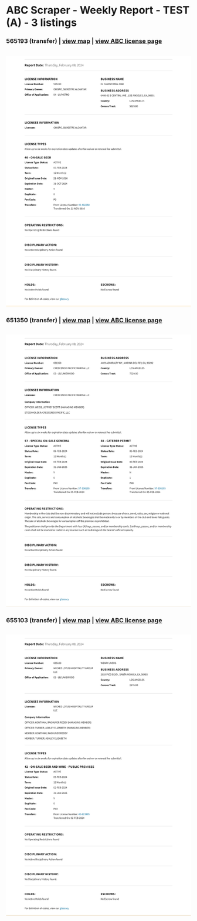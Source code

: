 # ABC Scraper - Weekly Report  - TEST (A) - 3 listings
 ### 565193 (transfer) | [view map](https://maps.google.com?q=6400-02%20S%20CENTRAL%20AVE%2C%20LOS%20ANGELES) | [view ABC license page](https://www.abc.ca.gov/licensing/license-lookup/single-license/?RPTTYPE=12&LICENSE=565193)
![565193](https://raw.githubusercontent.com/playatgtb/abc-scraper/main/downloads/A/2024-02-05-screenshots/565193.png)
---
### 651350 (transfer) | [view map](https://maps.google.com?q=4469%20ADMIRALTY%20WY%2C%20MARINA%20DEL%20REY) | [view ABC license page](https://www.abc.ca.gov/licensing/license-lookup/single-license/?RPTTYPE=12&LICENSE=651350)
![651350](https://raw.githubusercontent.com/playatgtb/abc-scraper/main/downloads/A/2024-02-05-screenshots/651350.png)
---
### 655103 (transfer) | [view map](https://maps.google.com?q=2819%20PICO%20BLVD%2C%20SANTA%20MONICA) | [view ABC license page](https://www.abc.ca.gov/licensing/license-lookup/single-license/?RPTTYPE=12&LICENSE=655103)
![655103](https://raw.githubusercontent.com/playatgtb/abc-scraper/main/downloads/A/2024-02-05-screenshots/655103.png)
---
